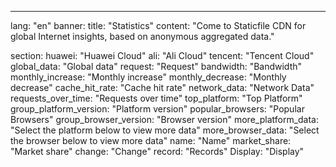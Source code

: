 ---
lang: "en"
banner:
  title: "Statistics"
  content: "Come to Staticfile CDN for global Internet insights, based on anonymous aggregated data."

section:
  huawei: "Huawei Cloud"
  ali: "Ali Cloud"
  tencent: "Tencent Cloud"
  global_data: "Global data"
  request: "Request"
  bandwidth: "Bandwidth"
  monthly_increase: "Monthly increase"
  monthly_decrease: "Monthly decrease"
  cache_hit_rate: "Cache hit rate"
  network_data: "Network Data"
  requests_over_time: "Requests over time"
  top_platform: "Top Platform"
  group_platform_version: "Platform version"
  popular_browsers: "Popular Browsers"
  group_browser_version: "Browser version"
  more_platform_data: "Select the platform below to view more data"
  more_browser_data: "Select the browser below to view more data"
  name: "Name"
  market_share: "Market share"
  change: "Change"
  record: "Records"
  Display: "Display"

